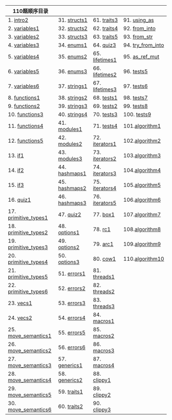 
|   110题顺序目录                                                         |                                          |                                           |                                                   |
| ----------------------------------------------------------- | ---------------------------------------- | ----------------------------------------- | ------------------------------------------------- |
| 1. [intro2](intro/intro2.md)                                | 31. [structs1](structs/structs1.md)      | 61. [traits3](traits/traits3.md)          | 91. [using_as](conversions/using_as.md)           |
| 2. [variables1](variables/variables1.md)                    | 32. [structs2](structs/structs2.md)      | 62. [traits4](traits/traits4.md)          | 92. [from_into](conversions/from_into.md)         |
| 3. [variables2](variables/variables2.md)                    | 33. [structs3](structs/structs3.md)      | 63. [traits5](traits/traits5.md)          | 93. [from_str](conversions/from_str.md)           |
| 4. [variables3](variables/variables3.md)                    | 34. [enums1](enums/enums1.md)            | 64. [quiz3](quiz3.md)                     | 94. [try_from_into](conversions/try_from_into.md) |
| 5. [variables4](variables/variables4.md)                    | 35. [enums2](enums/enums2.md)            | 65. [lifetimes1](lifetimes/lifetimes1.md) | 95. [as_ref_mut](conversions/as_ref_mut.md)       |
| 6. [variables5](variables/variables5.md)                    | 36. [enums3](enums/enums3.md)            | 66. [lifetimes2](lifetimes/lifetimes2.md) | 96. [tests5](tests/tests5.md)                     |
| 7. [variables6](variables/variables6.md)                    | 37. [strings1](strings/strings1.md)      | 67. [lifetimes3](lifetimes/lifetimes3.md) | 97. [tests6](tests/tests6.md)                     |
| 8. [functions1](functions/functions1.md)                    | 38. [strings2](strings/strings2.md)      | 68. [tests1](tests/tests1.md)             | 98. [tests7](tests/tests7.md)                     |
| 9. [functions2](functions/functions2.md)                    | 39. [strings3](strings/strings3.md)      | 69. [tests2](tests/tests2.md)             | 99. [tests8](tests/tests8.md)                     |
| 10. [functions3](functions/functions3.md)                   | 40. [strings4](strings/strings4.md)      | 70. [tests3](tests/tests3.md)             | 100. [tests9](tests/tests9.md)                    |
| 11. [functions4](functions/functions4.md)                   | 41. [modules1](modules/modules1.md)      | 71. [tests4](tests/tests4.md)             | 101.[algorithm1](algorithm/algorithm1.md)         |
| 12. [functions5](functions/functions5.md)                   | 42. [modules2](modules/modules2.md)      | 72. [iterators1](iterators/iterators1.md) | 102.[algorithm2](algorithm/algorithm2.md)         |
| 13. [if1](if/if1.md)                                        | 43. [modules3](modules/modules3.md)      | 73. [iterators2](iterators/iterators2.md) | 103.[algorithm3](algorithm/algorithm3.md)         |
| 14. [if2](if/if2.md)                                        | 44. [hashmaps1](hashmaps/hashmaps1.md)   | 74. [iterators3](iterators/iterators3.md) | 104.[algorithm4](algorithm/algorithm4.md)         |
| 15. [if3](if/if3.md)                                        | 45. [hashmaps2](hashmaps/hashmaps2.md)   | 75. [iterators4](iterators/iterators4.md) | 105.[algorithm5](algorithm/algorithm5.md)         |
| 16. [quiz1](quiz1.md)                                       | 46. [hashmaps3](hashmaps/hashmaps3.md)   | 76. [iterators5](iterators/iterators5.md) | 106.[algorithm6](algorithm/algorithm6.md)         |
| 17. [primitive_types1](primitive_types/primitive_types1.md) | 47. [quiz2](quiz2.md)                    | 77. [box1](smart_pointers/box1.md)        | 107.[algorithm7](algorithm/algorithm7.md)         |
| 18. [primitive_types2](primitive_types/primitive_types2.md) | 48. [options1](options/options1.md)      | 78. [rc1](smart_pointers/rc1.md)          | 108.[algorithm8](algorithm/algorithm8.md)         |
| 19. [primitive_types3](primitive_types/primitive_types3.md) | 49. [options2](options/options2.md)      | 79. [arc1](smart_pointers/arc1.md)        | 109.[algorithm9](algorithm/algorithm9.md)         |
| 20. [primitive_types4](primitive_types/primitive_types4.md) | 50. [options3](options/options3.md)      | 80. [cow1](smart_pointers/cow1.md)        | 110.[algorithm10](algorithm/algorithm10.md)       |
| 21. [primitive_types5](primitive_types/primitive_types5.md) | 51. [errors1](error_handling/errors1.md) | 81. [threads1](threads/threads1.md)       |                                                   |
| 22. [primitive_types6](primitive_types/primitive_types6.md) | 52. [errors2](error_handling/errors2.md) | 82. [threads2](threads/threads2.md)       |                                                   |
| 23. [vecs1](vecs/vecs1.md)                                  | 53. [errors3](error_handling/errors3.md) | 83. [threads3](threads/threads3.md)       |                                                   |
| 24. [vecs2](vecs/vecs2.md)                                  | 54. [errors4](error_handling/errors4.md) | 84. [macros1](macros/macros1.md)          |                                                   |
| 25. [move_semantics1](move_semantics/move_semantics1.md)    | 55. [errors5](error_handling/errors5.md) | 85. [macros2](macros/macros2.md)          |                                                   |
| 26. [move_semantics2](move_semantics/move_semantics2.md)    | 56. [errors6](error_handling/errors6.md) | 86. [macros3](macros/macros3.md)          |                                                   |
| 27. [move_semantics3](move_semantics/move_semantics3.md)    | 57. [generics1](generics/generics1.md)   | 87. [macros4](macros/macros4.md)          |                                                   |
| 28. [move_semantics4](move_semantics/move_semantics4.md)    | 58. [generics2](generics/generics2.md)   | 88. [clippy1](clippy/clippy1.md)          |                                                   |
| 29. [move_semantics5](move_semantics/move_semantics5.md)    | 59. [traits1](traits/traits1.md)         | 89. [clippy2](clippy/clippy2.md)          |                                                   |
| 30. [move_semantics6](move_semantics/move_semantics6.md)    | 60. [traits2](traits/traits2.md)         | 90. [clippy3](clippy/clippy3.md)          |                                                   |


